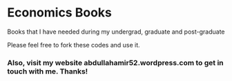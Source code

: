 # Economics Books

Books that I have needed during my undergrad, graduate and post-graduate

Please feel free to fork these codes and use it.

### Also, visit my website abdullahamir52.wordpress.com to get in touch with me. Thanks! 
